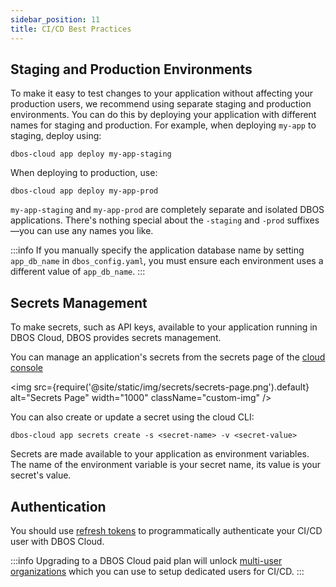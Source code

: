 ```yaml
---
sidebar_position: 11
title: CI/CD Best Practices
---
```


## Staging and Production Environments

To make it easy to test changes to your application without affecting your production users, we recommend using separate staging and production environments.
You can do this by deploying your application with different names for staging and production.
For example, when deploying `my-app` to staging, deploy using:

```shell
dbos-cloud app deploy my-app-staging
```

When deploying to production, use:

```shell
dbos-cloud app deploy my-app-prod
```

`my-app-staging` and `my-app-prod` are completely separate and isolated DBOS applications.
There's nothing special about the `-staging` and `-prod` suffixes&mdash;you can use any names you like.

:::info
If you manually specify the application database name by setting `app_db_name` in `dbos_config.yaml`, you must ensure each environment uses a different value of `app_db_name`.
:::

## Secrets Management
To make secrets, such as API keys, available to your application running in DBOS Cloud, DBOS provides secrets management.

You can manage an application's secrets from the secrets page of the [cloud console](https://console.dbos.dev)

<img src={require('@site/static/img/secrets/secrets-page.png').default} alt="Secrets Page" width="1000" className="custom-img" />

You can also create or update a secret using the cloud CLI:

```
dbos-cloud app secrets create -s <secret-name> -v <secret-value>
```

Secrets are made available to your application as environment variables.
The name of the environment variable is your secret name, its value is your secret's value.

## Authentication
You should use [refresh tokens](account-management#authenticating-programatically) to programmatically authenticate your CI/CD user with DBOS Cloud.

:::info
Upgrading to a DBOS Cloud paid plan will unlock [multi-user organizations](account-management#organization-management) which you can use to setup dedicated users for CI/CD.
:::
